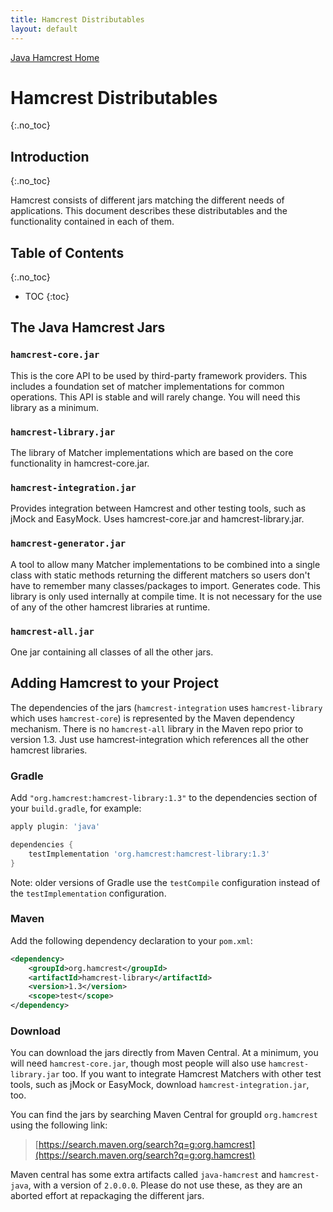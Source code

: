 ```yaml
---
title: Hamcrest Distributables
layout: default
---
```

[Java Hamcrest Home](index)

# Hamcrest Distributables
{:.no_toc}

## Introduction
{:.no_toc}

Hamcrest consists of different jars matching the different needs of
applications. This document describes these distributables and the
functionality contained in each of them.

## Table of Contents
{:.no_toc}

* TOC
{:toc}

## The Java Hamcrest Jars

### `hamcrest-core.jar`

This is the core API to be used by third-party framework providers.
This includes a foundation set of matcher implementations for common
operations. This API is stable and will rarely change. You will
need this library as a minimum.

### `hamcrest-library.jar`

The library of Matcher implementations which are based on the core 
functionality in hamcrest-core.jar.

### `hamcrest-integration.jar`

Provides integration between Hamcrest and other testing tools, such as jMock
and EasyMock. Uses hamcrest-core.jar and hamcrest-library.jar.

### `hamcrest-generator.jar`

A tool to allow many Matcher implementations to be combined into
a single class with static methods returning the different matchers 
so users don't have to remember many classes/packages to import. 
Generates code. This library is only used internally at compile time.
It is not necessary for the use of any of the other hamcrest libraries 
at runtime.

### `hamcrest-all.jar`

One jar containing all classes of all the other jars.


## Adding Hamcrest to your Project

The dependencies of the jars (`hamcrest-integration` uses `hamcrest-library`
which uses `hamcrest-core`) is represented by the Maven dependency mechanism.
There is no `hamcrest-all` library in the Maven repo prior to version 1.3. Just
use hamcrest-integration which references all the other hamcrest libraries.
 

### Gradle

Add `"org.hamcrest:hamcrest-library:1.3"` to the dependencies section of your
`build.gradle`, for example:

```gradle
apply plugin: 'java'

dependencies {
    testImplementation 'org.hamcrest:hamcrest-library:1.3'
}
```

Note: older versions of Gradle use the `testCompile` configuration
instead of the `testImplementation` configuration.

### Maven

Add the following dependency declaration to your `pom.xml`:

```xml
<dependency>
    <groupId>org.hamcrest</groupId>
    <artifactId>hamcrest-library</artifactId>
    <version>1.3</version>
    <scope>test</scope>
</dependency>
```

### Download

You can download the jars directly from Maven Central. At a minimum, you will
need `hamcrest-core.jar`, though most people will also use
`hamcrest-library.jar` too. If you want to integrate Hamcrest Matchers with
other test tools, such as jMock or EasyMock, download `hamcrest-integration.jar`, too.

You can find the jars by searching Maven Central for groupId `org.hamcrest`
using the following link:

> [https://search.maven.org/search?q=g:org.hamcrest](https://search.maven.org/search?q=g:org.hamcrest) 

Maven central has some extra artifacts called `java-hamcrest` and `hamcrest-java`,
with a version of `2.0.0.0`. Please do not use these, as they are an aborted effort
at repackaging the different jars.
